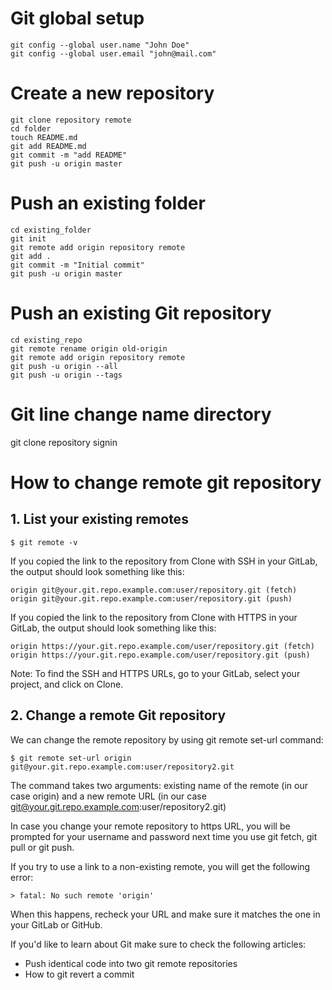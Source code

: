 # Git global setup
```
git config --global user.name "John Doe"
git config --global user.email "john@mail.com" 
```

# Create a new repository
```
git clone repository remote
cd folder
touch README.md
git add README.md
git commit -m "add README"
git push -u origin master
```

# Push an existing folder
```
cd existing_folder
git init
git remote add origin repository remote
git add .
git commit -m "Initial commit"
git push -u origin master 
```

# Push an existing Git repository
```
cd existing_repo
git remote rename origin old-origin
git remote add origin repository remote
git push -u origin --all
git push -u origin --tags 
```

# Git line change name directory
git clone repository signin

# How to change remote git repository
## 1. List your existing remotes
```
$ git remote -v
```
If you copied the link to the repository from Clone with SSH in your GitLab, the output should look something like this:
```
origin git@your.git.repo.example.com:user/repository.git (fetch)
origin git@your.git.repo.example.com:user/repository.git (push)
```
If you copied the link to the repository from Clone with HTTPS in your GitLab, the output should look something like this:

```
origin https://your.git.repo.example.com/user/repository.git (fetch)
origin https://your.git.repo.example.com/user/repository.git (push)
```

Note: To find the SSH and HTTPS URLs, go to your GitLab, select your project, and click on Clone.

## 2. Change a remote Git repository
We can change the remote repository by using git remote set-url command:
```
$ git remote set-url origin git@your.git.repo.example.com:user/repository2.git
```
The command takes two arguments: existing name of the remote (in our case origin) and a new remote URL (in our case git@your.git.repo.example.com:user/repository2.git)

In case you change your remote repository to https URL, you will be prompted for your username and password next time you use git fetch, git pull or git push.

If you try to use a link to a non-existing remote, you will get the following error:

```
> fatal: No such remote 'origin'
```
When this happens, recheck your URL and make sure it matches the one in your GitLab or GitHub.

If you'd like to learn about Git make sure to check the following articles:

- Push identical code into two git remote repositories
- How to git revert a commit